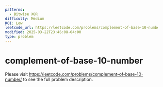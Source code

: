 ```yaml
---
patterns:
  - Bitwise XOR
difficulty: Medium
ROI: Low
leetcode_url: https://leetcode.com/problems/complement-of-base-10-number/
modified: 2025-03-22T23:46:08-04:00
type: problem
---
```


# complement-of-base-10-number

Please visit https://leetcode.com/problems/complement-of-base-10-number/ to see the full problem description.
